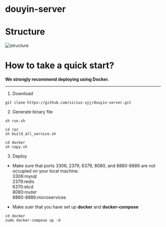 douyin-server
===

# Structure

![structure](https://img1.imgtp.com/2023/09/02/uvwQZlfp.png)


# How to take a quick start?


**We strongly recommend deploying using Docker.**
***

1. Download
```
git clone https://github.com/sirius-zyj/douyin-server.git
```

2. Generate binary file
```
sh run.sh

cd rpc
sh build_all_service.sh

cd docker
sh copy.sh
```

3. Deploy

+ Make sure that ports 3306, 2379, 6379, 8080, and 8880-8886 are not occupied on your local machine.
 <br />3306:mysql
 <br />2379:redis
 <br />6370:etcd
 <br />8080:router
 <br />8880-8886:microservices

 + Make suer that you have set up **docker** and **docker-compose**

 ```
 cd docker
 sudo docker-compose up -d
 ```
